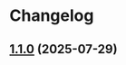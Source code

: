 # Changelog

## [1.1.0](https://github.com/mikezaschka/cds-caching/compare/1.0.0...1.1.0) (2025-07-29)
